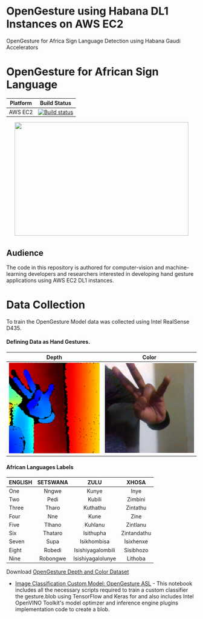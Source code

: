 # OpenGesture using Habana DL1 Instances on AWS EC2
OpenGesture for Africa Sign Language Detection using Habana Gaudi Accelerators
# OpenGesture for African Sign Language 
Platform | Build Status |
-------- | ------------ |
AWS EC2 | [![Build status](https://ci.appveyor.com/api/projects/status/swutsp1bjcc56q64/branch/master?svg=true)](https://github.com/AfricaMachineIntelligence/opengesture)

<p align="center">
  <img width="460" height="300" src="https://github.com/TebogoNakampe/XRDrive-Sim/blob/master/Code/hand.gif">
</p>

## Audience

The code in this repository is authored for computer-vision and machine-learning developers and researchers interested in developing hand gesture applications using AWS EC2 DL1 instances.

# Data Collection

To train the OpenGesture Model data was collected using Intel RealSense D435.

#### Defining Data as Hand Gestures.
Depth                 |  Color
:-------------------------:|:-------------------------:
![](https://github.com/AfricaMachineIntelligence/OpenGesture/blob/main/Assets/11_Depth_adobespark%20(1).png)  |  ![](https://github.com/AfricaMachineIntelligence/OpenGesture/blob/main/Assets/11a_Color_adobespark_adobespark.png)

#### African Languages Labels

| ENGLISH      | SETSWANA       | ZULU               | XHOSA         |
| :---         |     :---:      |      :---:         |     :---:     |
| One          | Nngwe          | Kunye              | Inye          |
| Two          | Pedi           | Kubili             | Zimbini       |
| Three        | Tharo          | Kuthathu           | Zintathu      |
| Four         | Nne            | Kune               | Zine          |
| Five         | Tlhano         | Kuhlanu            | Zintlanu      |
| Six          | Thataro        | Isithupha          | Zintandathu   |
| Seven        | Supa           | Isikhombisa        | Isixhenxe     |
| Eight        | Robedi         | Isishiyagalombili  | Sisibhozo     |
| Nine         | Robongwe       | Isishiyagalolunye  | Lithoba       |


Download [OpenGesture Depth and Color Dataset](https://github.com/AfricaMachineIntelligence/opengesture3d-data)<br>

* [Image Classification Custom Model: OpenGesture ASL](OpenVINO_+_OpenCV_OAK_Tensorflow_Gesture_Classification.ipynb) - This notebook includes all the necessary scripts required to train a custom classifier the gesture.blob using TensorFlow and Keras for and also includes Intel OpenVINO Toolkit's model optimzer and inference engine plugins implementation code to create a blob.
